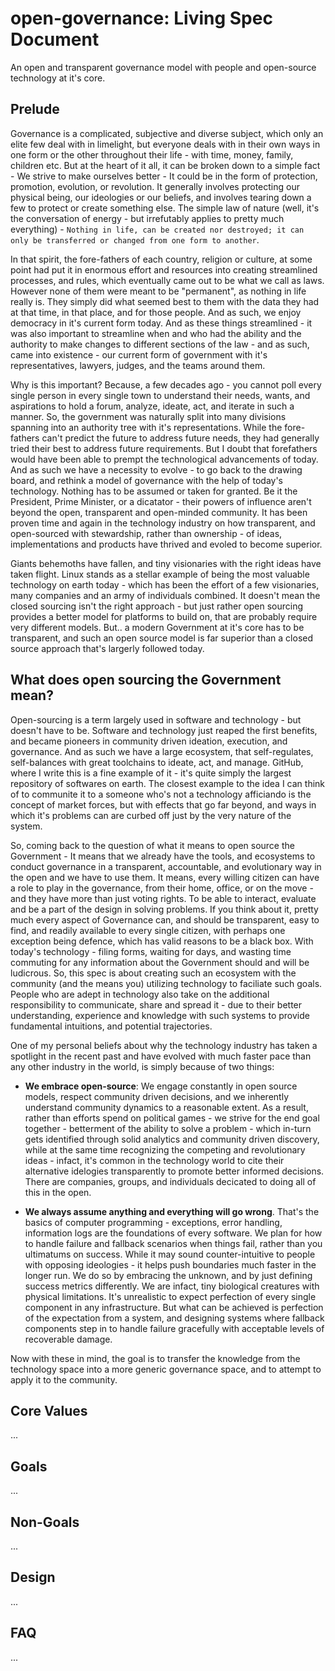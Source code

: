 # open-governance: Living Spec Document

An open and transparent governance model with people and open-source technology at it's core.

## Prelude

Governance is a complicated, subjective and diverse subject, which only an elite few deal with in limelight, but everyone deals with in their own ways in one form or the other throughout their life - with time, money, family, children etc. But at the heart of it all, it can be broken down to a simple fact - We strive to make ourselves better - It could be in the form of protection, promotion, evolution, or revolution. It generally involves protecting our physical being, our ideologies or our beliefs, and involves tearing down a few to protect or create something else. The simple law of nature (well, it's the conversation of energy - but irrefutably applies to pretty much everything) - `Nothing in life, can be created nor destroyed; it can only be transferred or changed from one form to another`. 

In that spirit, the fore-fathers of each country, religion or culture, at some point had put it in enormous effort and resources into creating streamlined processes, and rules, which eventually came out to be what we call as laws. However none of them were meant to be "permanent", as nothing in life really is. They simply did what seemed best to them with the data they had at that time, in that place, and for those people. And as such, we enjoy democracy in it's current form today. And as these things streamlined - it was also important to streamline when and who had the ability and the authority to make changes to different sections of the law - and as such, came into existence - our current form of government with it's representatives, lawyers, judges, and the teams around them. 

Why is this important? Because, a few decades ago - you cannot poll every single person in every single town to understand their needs, wants, and aspirations to hold a forum, analyze, ideate, act, and iterate in such a manner. So, the government was naturally split into many divisions spanning into an authority tree with it's representations. While the fore-fathers can't predict the future to address future needs, they had generally tried their best to address future requirements. But I doubt that forefathers would have been able to prempt the technological advancements of today. And as such we have a necessity to evolve - to go back to the drawing board, and rethink a model of governance with the help of today's technology. Nothing has to be assumed or taken for granted. Be it the President, Prime Minister, or a dicatator - their powers of influence aren't beyond the open, transparent and open-minded community. It has been proven time and again in the technology industry on how transparent, and open-sourced with stewardship, rather than ownership - of ideas, implementations and products have thrived and evoled to become superior. 

Giants behemoths have fallen, and tiny visionaries with the right ideas have taken flight. Linux stands as a stellar example of being the most valuable technology on earth today - which has been the effort of a few visionaries, many companies and an army of individuals combined. It doesn't mean the closed sourcing isn't the right approach - but just rather open sourcing provides a better model for platforms to build on, that are probably require very different models. But.. a modern Government at it's core has to be transparent, and such an open source model is far superior than a closed source approach that's largerly followed today. 

## What does open sourcing the Government mean?

Open-sourcing is a term largely used in software and technology - but doesn't have to be. Software and technology just reaped the first benefits, and became pioneers in community driven ideation, execution, and governance. And as such we have a large ecosystem, that self-regulates, self-balances with great toolchains to ideate, act, and manage. GitHub, where I write this is a fine example of it - it's quite simply the largest repository of softwares on earth. The closest example to the idea I can think of to communite it to a someone who's not a technology afficiando is the concept of market forces, but with effects that go far beyond, and ways in which it's problems can are curbed off just by the very nature of the system.

So, coming back to the question of what it means to open source the Government - It means that we already have the tools, and ecosystems to conduct governance in a transparent, accountable, and evolutionary way in the open and we have to use them. It means, every willing citizen can have a role to play in the governance, from their home, office, or on the move - and they have more than just voting rights. To be able to interact, evaluate and be a part of the design in solving problems. If you think about it, pretty much every aspect of Governance can, and should be transparent, easy to find, and readily available to every single citizen, with perhaps one exception being defence, which has valid reasons to be a black box. With today's technology - filing forms, waiting for days, and wasting time commuting for any information about the Government should and will be ludicrous. So, this spec is about creating such an ecosystem with the community (and the means you) utilizing technology to faciliate such goals. People who are adept in technology also take on the additional responsibility to communicate, share and spread it - due to their better understanding, experience and knowledge with such systems to provide fundamental intuitions, and potential trajectories.

One of my personal beliefs about why the technology industry has taken a spotlight in the recent past and have evolved with much faster pace than any other industry in the world, is simply because of two things:

- **We embrace open-source**: We engage constantly in open source models, respect community driven decisions, and we inherently understand community dynamics to a reasonable extent. As a result, rather than efforts spend on political games - we strive for the end goal together - betterment of the ability to solve a problem - which in-turn gets identified through solid analytics and community driven discovery, while at the same time recognizing the competing and revolutionary ideas - infact, it's common in the technology world to cite their alternative idelogies transparently to promote better informed decisions. There are companies, groups, and individuals decicated to doing all of this in the open.

- **We always assume anything and everything will go wrong**. That's the basics of computer programming - exceptions, error handling, information logs are the foundations of every software. We plan for how to handle failure and fallback scenarios when things fail, rather than you ultimatums on success. While it may sound counter-intuitive to people with opposing ideologies - it helps push boundaries much faster in the longer run. We do so by embracing the unknown, and by just defining success metrics differently. We are infact, tiny biological creatures with physical limitations. It's unrealistic to expect perfection of every single component in any infrastructure. But what can be achieved is perfection of the expectation from a system, and designing systems where fallback components step in to handle failure gracefully with acceptable levels of recoverable damage.

Now with these in mind, the goal is to transfer the knowledge from the technology space into a more generic governance space, and to attempt to apply it to the community.

## Core Values

...

## Goals
 
...

## Non-Goals

...

## Design

...

## FAQ

...
